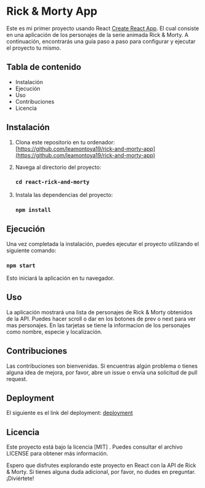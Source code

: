 # Rick & Morty App
 
Este es mi primer proyecto usando React [Create React App](https://github.com/facebook/create-react-app).
El cual consiste en una aplicación de los personajes de la serie animada Rick & Morty.
A continuación, encontrarás una guía paso a paso para configurar y ejecutar el proyecto tu mismo.


## Tabla de contenido

- Instalación
- Ejecución
- Uso
- Contribuciones
- Licencia

## Instalación
1. Clona este repositorio en tu ordenador:
   [https://github.com/leamontoya19/rick-and-morty-app](https://github.com/leamontoya19/rick-and-morty-app)
   
2. Navega al directorio del proyecto:
   ### `cd react-rick-and-morty `

3. Instala las dependencias del proyecto:
   ### `npm install`

## Ejecución

Una vez completada la instalación, puedes ejecutar el proyecto utilizando el siguiente comando:

### `npm start`
Esto iniciará la aplicación en tu navegador.

## Uso
La aplicación mostrará una lista de personajes de Rick & Morty obtenidos de la API. Puedes hacer scroll o dar en los botones de prev o next para ver mas personajes. En las tarjetas se tiene la informacion de los personajes como nombre, especie y localización.

## Contribuciones
Las contribuciones son bienvenidas. Si encuentras algún problema o tienes alguna idea de mejora, por favor, abre un issue o envía una solicitud de pull request.

## Deployment
El siguiente es el link del deployment: [deployment](https://facebook.github.io/create-react-app/docs/deployment) 


## Licencia

Este proyecto está bajo la licencia
[MIT]
. Puedes consultar el archivo LICENSE para obtener más información.

Espero que disfrutes explorando este proyecto en React con la API de Rick & Morty. Si tienes alguna duda adicional, por favor, no dudes en preguntar. ¡Diviértete!






